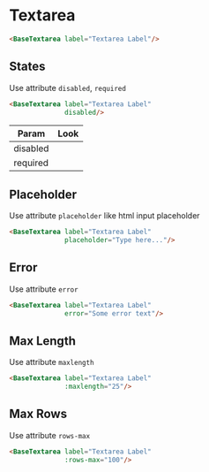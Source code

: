# Textarea

<div class="mt-4">
    <base-textarea label="Textarea Label"></base-textarea>
</div>

```html
<BaseTextarea label="Textarea Label"/>
```

<div class="h-12"></div>

## States

Use attribute `disabled`, `required`

```html
<BaseTextarea label="Textarea Label"
              disabled/>
```

| Param    | Look                                                                         |
| -------- | ---------------------------------------------------------------------------- |
| disabled | <base-textarea class="w-40" disabled label="Textarea Label"></base-textarea> |
| required | <base-textarea class="w-40" required label="Textarea Label"></base-textarea> |

<div class="h-12"></div>

## Placeholder

Use attribute `placeholder` like html input placeholder

<div class="mt-4">
    <base-textarea placeholder="Type here..." label="Textarea Label"></base-textarea>
</div>

```html
<BaseTextarea label="Textarea Label"
              placeholder="Type here..."/>
```

<div class="h-12"></div>

## Error

Use attribute `error`

<div class="mt-4">
    <base-textarea error="Some error text" label="Textarea Label"></base-textarea>
</div>

```html
<BaseTextarea label="Textarea Label"
              error="Some error text"/>
```

<div class="h-12"></div>

## Max Length

Use attribute `maxlength`

<div class="mt-4">
    <base-textarea v-model="maxlength" :maxlength="25" label="Textarea Label"></base-textarea>
</div>

```html
<BaseTextarea label="Textarea Label"
              :maxlength="25"/>
```

<div class="h-12"></div>

## Max Rows

Use attribute `rows-max`

<div class="mt-4">
    <base-textarea :rows-max="300" label="Textarea Label"></base-textarea>
</div>

```html
<BaseTextarea label="Textarea Label"
              :rows-max="100"/>
```

<script>
export default {
  data () {
    return {
      maxlength: ''
    }
  }
}
</script>

